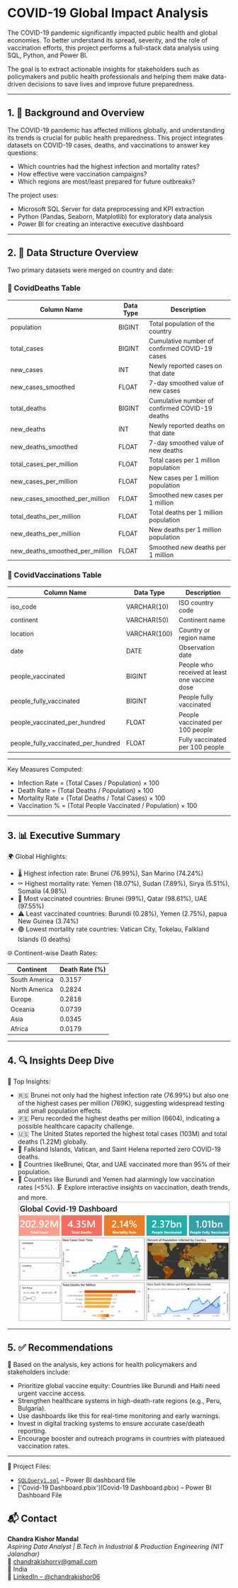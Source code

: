 # COVID-19 Global Impact Analysis

The COVID-19 pandemic significantly impacted public health and global economies. To better understand its spread, severity, and the role of vaccination efforts, this project performs a full-stack data analysis using SQL, Python, and Power BI.

The goal is to extract actionable insights for stakeholders such as policymakers and public health professionals and helping them make data-driven decisions to save lives and improve future preparedness.

---

## 1. 📘 Background and Overview

The COVID-19 pandemic has affected millions globally, and understanding its trends is crucial for public health preparedness. This project integrates datasets on COVID-19 cases, deaths, and vaccinations to answer key questions:

- Which countries had the highest infection and mortality rates?
- How effective were vaccination campaigns?
- Which regions are most/least prepared for future outbreaks?

The project uses:

- Microsoft SQL Server for data preprocessing and KPI extraction  
- Python (Pandas, Seaborn, Matplotlib) for exploratory data analysis  
- Power BI for creating an interactive executive dashboard

---

## 2. 🧾 Data Structure Overview

Two primary datasets were merged on country and date:

### 🦠 CovidDeaths Table

| Column Name                    | Data Type        | Description                                               |
|-------------------------------|------------------|-----------------------------------------------------------|
| population                    | BIGINT           | Total population of the country                           |
| total_cases                   | BIGINT           | Cumulative number of confirmed COVID-19 cases             |
| new_cases                     | INT              | Newly reported cases on that date                         |
| new_cases_smoothed           | FLOAT            | 7-day smoothed value of new cases                         |
| total_deaths                  | BIGINT           | Cumulative number of confirmed COVID-19 deaths            |
| new_deaths                    | INT              | Newly reported deaths on that date                        |
| new_deaths_smoothed          | FLOAT            | 7-day smoothed value of new deaths                        |
| total_cases_per_million      | FLOAT            | Total cases per 1 million population                      |
| new_cases_per_million        | FLOAT            | New cases per 1 million population                        |
| new_cases_smoothed_per_million | FLOAT          | Smoothed new cases per 1 million                          |
| total_deaths_per_million     | FLOAT            | Total deaths per 1 million population                     |
| new_deaths_per_million       | FLOAT            | New deaths per 1 million population                       |
| new_deaths_smoothed_per_million | FLOAT         | Smoothed new deaths per 1 million                         |

### 💉 CovidVaccinations Table

| Column Name                         | Data Type     | Description                                             |
|------------------------------------|---------------|---------------------------------------------------------|
| iso_code                           | VARCHAR(10)   | ISO country code                                        |
| continent                          | VARCHAR(50)   | Continent name                                          |
| location                           | VARCHAR(100)  | Country or region name                                  |
| date                               | DATE          | Observation date                                        |
| people_vaccinated                  | BIGINT        | People who received at least one vaccine dose           |
| people_fully_vaccinated            | BIGINT        | People fully vaccinated                                 |
| people_vaccinated_per_hundred      | FLOAT         | People vaccinated per 100 people                        |
| people_fully_vaccinated_per_hundred| FLOAT         | Fully vaccinated per 100 people                         |

---

Key Measures Computed:
- Infection Rate = (Total Cases / Population) × 100  
- Death Rate = (Total Deaths / Population) × 100  
- Mortality Rate = (Total Deaths / Total Cases) × 100  
- Vaccination % = (Total People Vaccinated / Population) × 100  

---

## 3. 📊 Executive Summary

🌍 Global Highlights:

- 🌡 Highest infection rate: Brunei (76.99%), San Marino (74.24%)
- ⚰️ Highest mortality rate: Yemen (18.07%), Sudan (7.89%), Sirya (5.51%), Somalia (4.98%)
- 💉 Most vaccinated countries: Brunei (99%), Qatar (98.61%), UAE (97.55%)
- ⚠️ Least vaccinated countries: Burundi (0.28%), Yemen (2.75%), papua New Guinea (3.74%)
- 🟢 Lowest mortality rate countries: Vatican City, Tokelau, Falkland Islands (0 deaths)

🌐 Continent-wise Death Rates:

| Continent       | Death Rate (%) |
|-----------------|----------------|
| South America   | 0.3157         |
| North America   | 0.2824         |
| Europe          | 0.2818         |
| Oceania         | 0.0739         |
| Asia            | 0.0345         |
| Africa          | 0.0179         |

---

## 4. 🔍 Insights Deep Dive

📌 Top Insights:

- 🇷🇸 Brunei not only had the highest infection rate (76.99%) but also one of the highest cases per million (769K), suggesting widespread testing and small population effects.
- 🇵🇪 Peru recorded the highest deaths per million (6604), indicating a possible healthcare capacity challenge.
- 🇺🇸 The United States reported the highest total cases (103M) and total deaths (1.22M) globally.
- 🏥 Falkland Islands, Vatican, and Saint Helena reported zero COVID-19 deaths.
- 💉 Countries likeBrunei, Qtar, and UAE vaccinated more than 95% of their population.
- 🔻 Countries like Burundi and Yemen had alarmingly low vaccination rates (<5%).
🗜️ Explore interactive insights on vaccination, death trends, and more.
![Dashboard Screenshot](dashboard1.png)
---

## 5. ✅ Recommendations

🎯 Based on the analysis, key actions for health policymakers and stakeholders include:

- Prioritize global vaccine equity: Countries like Burundi and Haiti need urgent vaccine access.
- Strengthen healthcare systems in high-death-rate regions (e.g., Peru, Bulgaria).
- Use dashboards like this for real-time monitoring and early warnings.
- Invest in digital tracking systems to ensure accurate case/death reporting.
- Encourage booster and outreach programs in countries with plateaued vaccination rates.

---

📂 Project Files:

- [`SQLQuery1.sql`](SQLQuery1.sq) – Power BI dashboard file  
- ['Covid-19 Dashboard.pbix'](Covid-19 Dashboard.pbix) – Power BI Dashboard File 

## 📬 Contact

**Chandra Kishor Mandal**  
*Aspiring Data Analyst | B.Tech in Industrial & Production Engineering (NIT Jalandhar)*  
📧 chandrakishorrv@gmail.com  
📍 India  
🔗 [LinkedIn – @chandrakishor06](https://www.linkedin.com/in/chandrakishor06)

